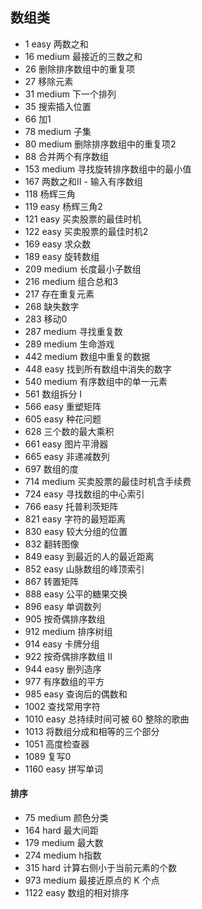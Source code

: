 
## 数组类
* 1 easy 两数之和
* 16 medium 最接近的三数之和
* 26 删除排序数组中的重复项
* 27 移除元素
* 31 medium 下一个排列
* 35 搜索插入位置
* 66 加1
* 78 medium 子集
* 80 medium 删除排序数组中的重复项2
* 88 合并两个有序数组
* 153 medium 寻找旋转排序数组中的最小值
* 167 两数之和II - 输入有序数组
* 118 杨辉三角
* 119 easy 杨辉三角2
* 121 easy 买卖股票的最佳时机
* 122 easy 买卖股票的最佳时机2
* 169 easy 求众数
* 189 easy 旋转数组
* 209 medium 长度最小子数组
* 216 medium 组合总和3
* 217 存在重复元素
* 268 缺失数字
* 283 移动0
* 287 medium 寻找重复数
* 289 medium 生命游戏
* 442 medium 数组中重复的数据
* 448 easy 找到所有数组中消失的数字
* 540 medium 有序数组中的单一元素
* 561 数组拆分 I
* 566 easy 重塑矩阵
* 605 easy 种花问题
* 628 三个数的最大乘积
* 661 easy 图片平滑器
* 665 easy 非递减数列
* 697 数组的度
* 714 medium 买卖股票的最佳时机含手续费 
* 724 easy 寻找数组的中心索引
* 766 easy 托普利茨矩阵
* 821 easy 字符的最短距离
* 830 easy 较大分组的位置
* 832 翻转图像
* 849 easy 到最近的人的最近距离
* 852 easy 山脉数组的峰顶索引
* 867 转置矩阵
* 888 easy 公平的糖果交换
* 896 easy 单调数列
* 905 按奇偶排序数组
* 912 medium 排序树组
* 914 easy 卡牌分组
* 922 按奇偶排序数组 II
* 944 easy 删列造序
* 977 有序数组的平方
* 985 easy 查询后的偶数和
* 1002 查找常用字符
* 1010 easy 总持续时间可被 60 整除的歌曲
* 1013 将数组分成和相等的三个部分
* 1051 高度检查器
* 1089 复写0
* 1160 easy 拼写单词

#### 排序
* 75 medium 颜色分类
* 164 hard 最大间距
* 179 medium 最大数
* 274 medium h指数
* 315 hard 计算右侧小于当前元素的个数
* 973 medium 最接近原点的 K 个点
* 1122 easy 数组的相对排序
